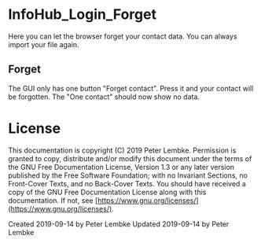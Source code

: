 # InfoHub_Login_Forget

Here you can let the browser forget your contact data. You can always import your file again.

## Forget

The GUI only has one button "Forget contact". Press it and your contact will be forgotten. The "One contact" should now
show no data.

# License

This documentation is copyright (C) 2019 Peter Lembke. Permission is granted to copy, distribute and/or modify this
document under the terms of the GNU Free Documentation License, Version 1.3 or any later version published by the Free
Software Foundation; with no Invariant Sections, no Front-Cover Texts, and no Back-Cover Texts. You should have received
a copy of the GNU Free Documentation License along with this documentation. If not,
see [https://www.gnu.org/licenses/](https://www.gnu.org/licenses/).

Created 2019-09-14 by Peter Lembke Updated 2019-09-14 by Peter Lembke
